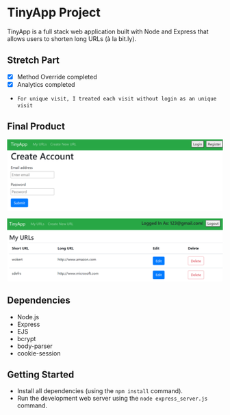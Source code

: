 # TinyApp Project

TinyApp is a full stack web application built with Node and Express that allows users to shorten long URLs (à la bit.ly).

## Stretch Part
- [x] Method Override completed
- [x] Analytics completed
-     For unique visit, I treated each visit without login as an unique visit
## Final Product

!["registration page"](https://github.com/Allenzzp/tinyapp/blob/main/docs/tinyApp_register.png)

!["main(urls) page"](https://github.com/Allenzzp/tinyapp/blob/main/docs/tinyApp_urls.png)

## Dependencies

- Node.js
- Express
- EJS
- bcrypt
- body-parser
- cookie-session

## Getting Started

- Install all dependencies (using the `npm install` command).
- Run the development web server using the `node express_server.js` command.

